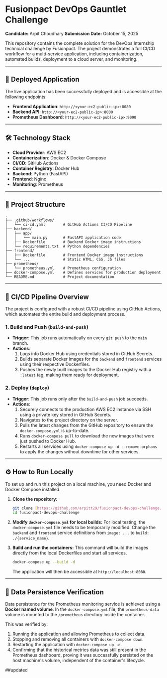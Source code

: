# Fusionpact DevOps Gauntlet Challenge

**Candidate:** Arpit Choudhary
**Submission Date:** October 15, 2025

This repository contains the complete solution for the DevOps Internship technical challenge by Fusionpact. The project demonstrates a full CI/CD workflow for a multi-service application, including containerization, automated builds, deployment to a cloud server, and monitoring.

---

## 🚀 Deployed Application

The live application has been successfully deployed and is accessible at the following endpoints:

* **Frontend Application**: `http://<your-ec2-public-ip>:8080`
* **Backend API**: `http://<your-ec2-public-ip>:8000`
* **Prometheus Dashboard**: `http://<your-ec2-public-ip>:9090`



---

## 🛠️ Technology Stack

* **Cloud Provider**: AWS EC2
* **Containerization**: Docker & Docker Compose
* **CI/CD**: GitHub Actions
* **Container Registry**: Docker Hub
* **Backend**: Python (FastAPI)
* **Frontend**: Nginx
* **Monitoring**: Prometheus

---

## 📁 Project Structure

```
.
├── .github/workflows/
│   └── ci-cd.yaml        # GitHub Actions CI/CD Pipeline
├── backend/
│   ├── app/
│   │   └── main.py       # FastAPI application code
│   ├── Dockerfile        # Backend Docker image instructions
│   └── requirements.txt  # Python dependencies
├── frontend/
│   ├── Dockerfile        # Frontend Docker image instructions
│   └── ...               # Static HTML, CSS, JS files
├── prometheus/
│   └── prometheus.yml    # Prometheus configuration
├── docker-compose.yml    # Defines services for production deployment
└── README.md             # Project documentation
```

---

## 🔄 CI/CD Pipeline Overview

The project is configured with a robust CI/CD pipeline using GitHub Actions, which automates the entire build and deployment process.



### 1. Build and Push (`build-and-push`)

* **Trigger**: This job runs automatically on every `git push` to the `main` branch.
* **Actions**:
    1.  Logs into Docker Hub using credentials stored in GitHub Secrets.
    2.  Builds separate Docker images for the `backend` and `frontend` services using their respective Dockerfiles.
    3.  Pushes the newly built images to the Docker Hub registry with a `:latest` tag, making them ready for deployment.

### 2. Deploy (`deploy`)

* **Trigger**: This job runs only after the `build-and-push` job succeeds.
* **Actions**:
    1.  Securely connects to the production AWS EC2 instance via SSH using a private key stored in GitHub Secrets.
    2.  Navigates to the project directory on the server.
    3.  Pulls the latest changes from the GitHub repository to ensure the `docker-compose.yml` is up-to-date.
    4.  Runs `docker-compose pull` to download the new images that were just pushed to Docker Hub.
    5.  Restarts all services using `docker-compose up -d --remove-orphans` to apply the changes without downtime for other services.

---

## ⚙️ How to Run Locally

To set up and run this project on a local machine, you need Docker and Docker Compose installed.

1.  **Clone the repository:**
    ```bash
    git clone [https://github.com/arpitt29/fusionpact-devops-challenge.git](https://github.com/arpitt29/fusionpact-devops-challenge.git)
    cd fusionpact-devops-challenge
    ```

2.  **Modify `docker-compose.yml` for local builds:**
    For local testing, the `docker-compose.yml` file needs to be temporarily modified. Change the `backend` and `frontend` service definitions from `image: ...` to `build: ./{service_name}`.

3.  **Build and run the containers:**
    This command will build the images directly from the local Dockerfiles and start all services.
    ```bash
    docker-compose up --build -d
    ```
    The application will then be accessible at `http://localhost:8080`.

---

## 💾 Data Persistence Verification

Data persistence for the Prometheus monitoring service is achieved using a **Docker named volume**. In the `docker-compose.yml` file, the `prometheus-data` volume is mounted to the `/prometheus` directory inside the container.

This was verified by:
1.  Running the application and allowing Prometheus to collect data.
2.  Stopping and removing all containers with `docker-compose down`.
3.  Restarting the application with `docker-compose up -d`.
4.  Confirming that the historical metrics data was still present in the Prometheus dashboard, proving it was successfully persisted on the host machine's volume, independent of the container's lifecycle.

##updated